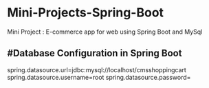# Mini-Projects-Spring-Boot
Mini Project : E-commerce app for web using Spring Boot and MySql 

#Database Configuration in Spring Boot
---

spring.datasource.url=jdbc:mysql://localhost/cmsshoppingcart
spring.datasource.username=root
spring.datasource.password=
